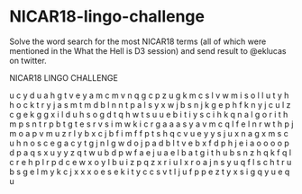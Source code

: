 # NICAR18-lingo-challenge
Solve the word search for the most NICAR18 terms (all of which were mentioned in the What the Hell is D3 session) and send result to @eklucas on twitter.


NICAR18 LINGO CHALLENGE

u c y d u a h g t v e y a m c m v n q g 
c p z u g k m c s l v w m i s o l l u t 
y h h o c k t r y j a s m t m d b l n n 
t p a l s y x w j b s n j k g e p h f k 
n y j c u l z c g e k g g x i l d u h s 
o g d t q h w t s u u e b i t i y s c i 
h k q n a l g o r i t h m p s n t r p b 
t g t e s r v s i m w k i c r g a a a s 
y a v m c q l f e l n r w t h p j m o a 
p v m u z r l y b x c j b f i m f f p t 
s h q c v u e y y s j u x n a g x m s c 
u h n o s c e g a c y t g j n l g w d o 
j p a d b l t v e b x f d p h j e i a o 
o o o p d p a q s x u y y z q t w u b d 
p w f a e j u a e l b a t g i t h u b s 
n z h q k f q l c r e h p l r p d c e w 
x o y l b u i z p q z x r i u l x r o a 
j n s y u q f l s c h t r u b s g e l m 
y k c j x x x o e s e k i t y c c s v t 
l j u f p p e z t y x s i g q y u e q u 
